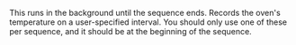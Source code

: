 This runs in the background until the sequence ends. Records the oven's temperature on a user-specified interval. You should only use one of these per sequence, and it should be at the beginning of the sequence.
